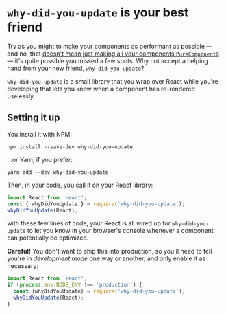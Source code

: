 # `why-did-you-update` is your best friend

Try as you might to make your components as performant as possible — and no, that [doesn't mean just making all your components `PureComponent`s](./purecomponent-caveats.md) — it's quite possible you missed a few spots. Why not accept a helping hand from your new friend, [`why-did-you-update`](https://github.com/maicki/why-did-you-update)?

`why-did-you-update` is a small library that you wrap over React while you're developing that lets you know when a component has re-rendered uselessly. 

## Setting it up

You install it with NPM:

```shell
npm install --save-dev why-did-you-update
```

...or Yarn, if you prefer:

```shell
yarn add --dev why-did-you-update
```

Then, in your code, you call it on your React library:

```js
import React from 'react';
const { whyDidYouUpdate } = require('why-did-you-update');
whyDidYouUpdate(React);
```

with these few lines of code, your React is all wired up for `why-did-you-update` to let you know in your browser's console whenever a component can potentially be optimized.

__Careful!__ You don't want to ship this into production, so you'll need to tell you're in _development mode_ one way or another, and only enable it as necessary:

```js
import React from 'react';
if (process.env.NODE_ENV !== 'production') {
  const {whyDidYouUpdate} = require('why-did-you-update');
  whyDidYouUpdate(React);
}
```

